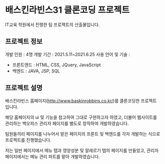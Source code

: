 # 배스킨라빈스31 클론코딩 프로젝트

IT교육 학원에서 진행한 팀 프로젝트의 산출물입니다.

## 프로젝트 정보
개발 인원 : 4명
개발 기간 : 2021.5.11~2021.6.25
사용 언어 및 기술 :
- 프론트엔드 : HTML, CSS, JQuery, JavaScript
- 백엔드 : JAVA, JSP, SQL

## 프로젝트 설명
배스킨라빈스 홈페이지(http://www.baskinrobbins.co.kr/)를 클론코딩한 프로젝트입니다.

해당 홈페이지의 ui 및 기능을 참고하여 그대로 구현하고자 하였고, 더불어 웹사이트를 관리하는 백오피스 관리자 페이지를 별도로 창작하여 개발하였습니다.

팀원들끼리 페이지를 나누어서 맡은 페이지의 프론트 및 백엔드를 각자 개발하는 식으로 프로젝트를 진행했습니다.

저는 일반 페이지에서 메뉴 탭과 영양성분 및 알레르기 탭의 페이지를 만들었고, 관리자 페이지에서는 메뉴 관리 파트를 맡아 개발하였습니다.

